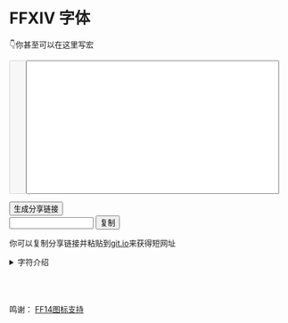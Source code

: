 # FFXIV 字体

👇你甚至可以在这里写宏

<div style="display: flex;">
<textarea id='linenumber' class='nut ffxiv' rows=16 cols=1  disabled=true></textarea>    
<textarea id='macrotext' class='nut ffxiv' rows=16  wrap='off' style='width:90%'></textarea>        
</div>
<style>
    #btnarea .btn:hover{
        transform: scale(1.5);
    }
    textarea{    
        resize: none;    
        line-height: 1.1;        
    }
</style>
<div id='btnarea' style="margin: 2px;">
    
</div>

<button  type="button"  onclick='createurl()'>生成分享链接</button>
<br>
<input id='urlbox'  type="text" style="width: 30%;"  ></input>
<button class="btn" type="button"  data-clipboard-target='#urlbox'>复制</button>

你可以复制分享链接并粘贴到[git.io](https://git.io/)来获得短网址

<details>
    <summary>字符介绍</summary>
    <br>
    <button id="loadbutton"  type="button"  onclick='iconload()'>加载</button>
    <table>
        <thead>
            <tr>
            <th>字符</th>
            <th>码点</th>
            <th>Name</th>
            <th>描述</th>
            </tr>
        </thead>
        <tbody></tbody>
    </table>
    <div id="loading" style="display: none;">加载中……</div>
</details>

<div>
    <script src="/js/fontpage.js" defer></script>
</div>

<br>
<br>
<br>

鸣谢： [FF14图标支持](https://github.com/thewakingsands/ffxiv-axis-font-icons)


